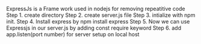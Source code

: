 ExpressJs is a Frame work used in nodejs for removing repeatitive code
Step 1. create directory
Step 2. create server.js file
Step 3. intialize with npm init.
Step 4. Install express by npm install express
Step 5. Now we can use Expressjs in our server.js by adding const require keyword
Step 6. add app.listen(port number) for server setup on local host
